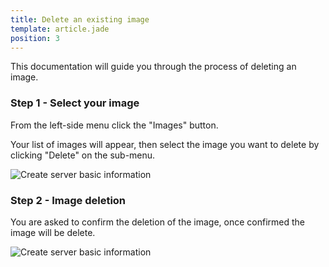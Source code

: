 ```yaml
---
title: Delete an existing image
template: article.jade
position: 3
---
```


This documentation will guide you through the process of deleting an image.

### Step 1 - Select your image

From the left-side menu click the "Images" button.

Your list of images will appear, then select the image you want to delete by clicking "Delete" on the sub-menu.

![Create server basic information](../../imgs/img_tmp_srv_basic_informations.png "Temporaire")

### Step 2 - Image deletion

You are asked to confirm the deletion of the image, once confirmed the image will be delete.

![Create server basic information](../../imgs/img_tmp_srv_basic_informations.png "Temporaire")
